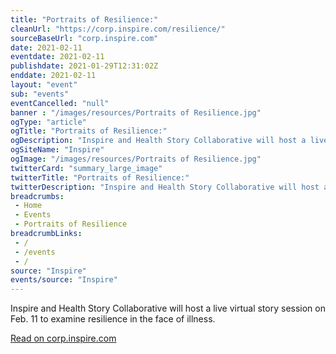 ```yaml
--- 
title: "Portraits of Resilience:"
cleanUrl: "https://corp.inspire.com/resilience/"
sourceBaseUrl: "corp.inspire.com"
date: 2021-02-11
eventdate: 2021-02-11
publishdate: 2021-01-29T12:31:02Z
enddate: 2021-02-11
layout: "event"
sub: "events"
eventCancelled: "null"
banner : "/images/resources/Portraits of Resilience.jpg"
ogType: "article"
ogTitle: "Portraits of Resilience:"
ogDescription: "Inspire and Health Story Collaborative will host a live virtual story session on Feb. 11 to examine resilience in the face of illness."
ogSiteName: "Inspire"
ogImage: "/images/resources/Portraits of Resilience.jpg"
twitterCard: "summary_large_image"
twitterTitle: "Portraits of Resilience:"
twitterDescription: "Inspire and Health Story Collaborative will host a live virtual story session on Feb. 11 to examine resilience in the face of illness."
breadcrumbs:
 - Home
 - Events
 - Portraits of Resilience
breadcrumbLinks:
 - / 
 - /events
 - / 
source: "Inspire"
events/source: "Inspire"
---
```

Inspire and Health Story Collaborative will host a live virtual story session on Feb. 11 to examine resilience in the face of illness.  
  
[Read on corp.inspire.com](https://corp.inspire.com/resilience/)
